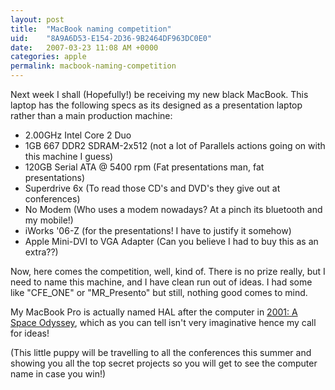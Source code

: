 ```yaml
---
layout: post
title:  "MacBook naming competition"
uid:	"8A9A6D53-E154-2D36-9B2464DF963DC0E0"
date:   2007-03-23 11:08 AM +0000
categories: apple
permalink: macbook-naming-competition
---
```

Next week I shall (Hopefully!) be receiving my new black MacBook. This laptop has the following specs as its designed as a presentation laptop rather than a main production machine:

<ul>
 <li>2.00GHz Intel Core 2 Duo
<li>1GB 667 DDR2 SDRAM-2x512 (not a lot of Parallels actions going on with this machine I guess)
<li>120GB Serial ATA @ 5400 rpm (Fat presentations man, fat presentations)
<li>Superdrive 6x (To read those CD's and DVD's they give out at conferences)
<li>No Modem (Who uses a modem nowadays? At a pinch its bluetooth and my mobile!)
<li>iWorks '06-Z (for the presentations! I have to justify it somehow)
<li>Apple Mini-DVI to VGA Adapter (Can you believe I had to buy this as an extra??)
</ul>

Now, here comes the competition, well, kind of. There is no prize really, but I need to name this machine, and I have clean run out of ideas. I had some like "CFE_ONE" or "MR_Presento" but still, nothing good comes to mind. 

My MacBook Pro is actually named HAL after the computer in <a href="http://www.imdb.com/title/tt0062622/">2001: A Space Odyssey</a>, which as you can tell isn't very imaginative hence my call for ideas!

(This little puppy will be travelling to all the conferences this summer and showing you all the top secret projects so you will get to see the computer name in case you win!)